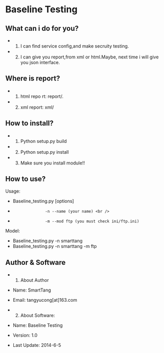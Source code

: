 Baseline Testing
=========================================

What can i do for you?
---------------------------
- 1) I can find service config,and make secruity testing.
- 2) I can give you report,from xml or html.Maybe,
	next time i will give you json interface.

Where is report?
--------------------------
- 1) html repo rt: report/.
- 2) xml report: xml/

How to install?
--------------------------
- 1) Python setup.py build
- 2) Python setup.py install
- 3) Make sure you install module!!


How to use?
--------------------------
Usage:<br/>
- Baseline_testing.py [options] <br />
- 					-n --name (your name) <br />
-					-m --mod ftp (you must check ini/ftp.ini)
Model:<br />
- Baseline_testing.py -n smarttang <br />
- Baseline_testing.py -n smarttang -m ftp <br />


Author & Software
--------------------------
- 1) About Author
-  Name: SmartTang
-  Email: tangyucong[at]163.com

- 2) About Software:
-  Name: Baseline Testing
-  Version: 1.0
-  Last Update: 2014-6-5
